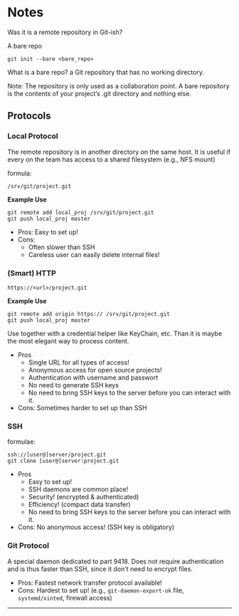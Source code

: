 # Notes

Was it is a remote repository in Git-ish?

A bare repo 

```
git init --bare <bare_repo> 
```

What is a bare repo? 
a Git repository that has no working directory. 

Note: The repository is only used as a collaboration point. A bare repository
is the contents of your project’s .git directory and nothing else.

## Protocols

### Local Protocol

The remote repository is in another directory on the same host. It is useful if
every on the team has access to a shared filesystem (e.g., NFS mount)

formula:

```
/srv/git/project.git
```

**Example Use**

```
git remote add local_proj /srv/git/project.git
git push local_proj master
```

- Pros: Easy to set up!
- Cons: 
    - Often slower than SSH
    - Careless user can easily delete internal files!

### (Smart) HTTP

```
https://<url>/project.git
```

**Example Use**

```
git remote add origin https:// /srv/git/project.git
git push local_proj master
```

Use together with a credential helper like KeyChain, etc. Than it is maybe
the most elegant way to process content.

- Pros
    - Single URL for all types of access!
    - Anonymous access for open source projects!
    - Authentication with username and passwort
    - No need to generate SSH keys
    - No need to bring SSH keys to the server before you can interact with it.
- Cons: Sometimes harder to set up than SSH

### SSH 

formulae:

```
ssh://[user@]server/project.git
git clone [user@]server:project.git
```
- Pros
    - Easy to set up!
    - SSH daemons are common place!
    - Security! (encrypted & authenticated)
    - Efficiency! (compact data transfer)
    - No need to bring SSH keys to the server before you can interact with it.
- Cons: No anonymous access! (SSH key is obligatory)

### Git Protocol

A special daemon dedicated to part 9418. Does not require authentication and is
thus faster than SSH, since it don't need to encrypt files.

- Pros: Fastest network transfer protocol available!  
- Cons: Hardest to set up! (e.g., `git-daemon-export-ok` file, `systemd/xinted`, firewall access)

---




